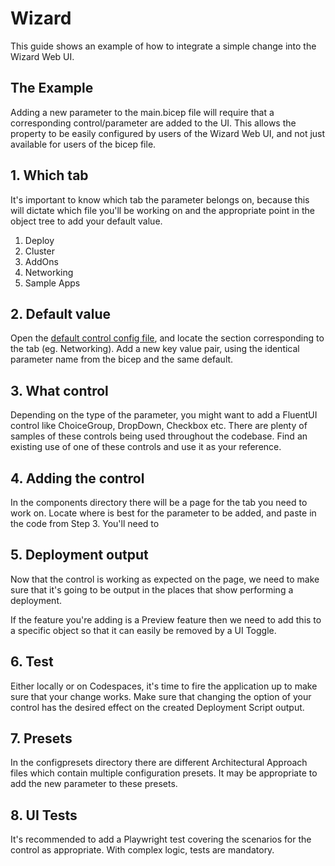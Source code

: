 # Wizard

This guide shows an example of how to integrate a simple change into the Wizard Web UI.

## The Example

Adding a new parameter to the main.bicep file will require that a corresponding control/parameter are added to the UI. This allows the property to be easily configured by users of the Wizard Web UI, and not just available for users of the bicep file.

## 1. Which tab

It's important to know which tab the parameter belongs on, because this will dictate which file you'll be working on and the appropriate point in the object tree to add your default value.

1. Deploy
1. Cluster
1. AddOns
1. Networking
1. Sample Apps

## 2. Default value

Open the [default control config file](../helper/src/config.json), and locate the section corresponding to the tab (eg. Networking). Add a new key value pair, using the identical parameter name from the bicep and the same default.

## 3. What control

Depending on the type of the parameter, you might want to add a FluentUI control like ChoiceGroup, DropDown, Checkbox etc. There are plenty of samples of these controls being used throughout the codebase. Find an existing use of one of these controls and use it as your reference.

## 4. Adding the control

In the components directory there will be a page for the tab you need to work on.
Locate where is best for the parameter to be added, and paste in the code from Step 3. You'll need to

## 5. Deployment output

Now that the control is working as expected on the page, we need to make sure that it's going to be output in the places that show performing a deployment.

If the feature you're adding is a Preview feature then we need to add this to a specific object so that it can easily be removed by a UI Toggle.

## 6. Test

Either locally or on Codespaces, it's time to fire the application up to make sure that your change works.
Make sure that changing the option of your control has the desired effect on the created Deployment Script output.

## 7. Presets

In the configpresets directory there are different Architectural Approach files which contain multiple configuration presets. It may be appropriate to add the new parameter to these presets.

## 8. UI Tests

It's recommended to add a Playwright test covering the scenarios for the control as appropriate. With complex logic, tests are mandatory.

